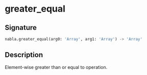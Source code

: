 # greater_equal

## Signature

```python
nabla.greater_equal(arg0: 'Array', arg1: 'Array') -> 'Array'
```

## Description

Element-wise greater than or equal to operation.

